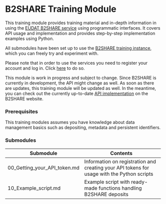 # B2SHARE Training Module
This training module provides training material and in-depth information in using the [EUDAT B2SHARE service](https://trng-b2share.eudat.eu) using programmatic interfaces. It covers API usage and implementation and provides step-by-step implementation examples using Python.

All submodules have been set up to use the [B2SHARE training instance](https://trng-b2share.eudat.eu), which you can freely try and experiment with.

Please note that in order to use the services you need to register your account and log in. Click [here](https://trng-b2share.eudat.eu/youraccount) to do so.

This module is work in progress and subject to change. Since B2SHARE is currently in development, the API might change as well. As soon as there are updates, this training module will be updated as well. In the meantime, you can check out the currently up-to-date [API implementation](https://trng-b2share.eudat.eu/docs/b2share-rest-api) on the B2SHARE website.

### Prerequisites
This training modules assumes you have knowledge about data management basics such as depositing, metadata and persistent identifiers.

### Submodules

Submodule | Contents
------|-------------
00_Getting_your_API_token.md | Information on registration and creating your API tokens for usage with the Python scripts
10_Example_script.md | Example script with ready-made functions handling B2SHARE deposits
